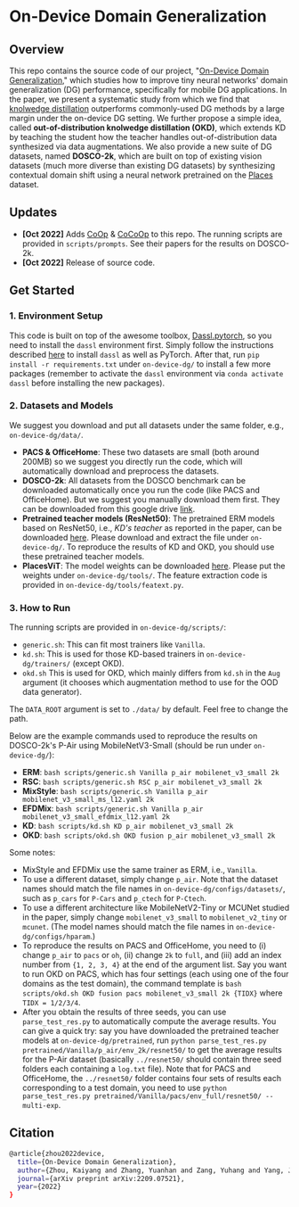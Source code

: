 # On-Device Domain Generalization

## Overview

This repo contains the source code of our project, "[On-Device Domain Generalization](https://arxiv.org/abs/2209.07521)," which studies how to improve tiny neural networks' domain generalization (DG) performance, specifically for mobile DG applications. In the paper, we present a systematic study from which we find that [knolwedge distillation](https://arxiv.org/abs/1503.02531) outperforms commonly-used DG methods by a large margin under the on-device DG setting. We further propose a simple idea, called **out-of-distribution knolwedge distillation (OKD)**, which extends KD by teaching the student how the teacher handles out-of-distribution data synthesized via data augmentations. We also provide a new suite of DG datasets, named **DOSCO-2k**, which are built on top of existing vision datasets (much more diverse than existing DG datasets) by synthesizing contextual domain shift using a neural network pretrained on the [Places](http://places2.csail.mit.edu/) dataset.

## Updates

- **[Oct 2022]** Adds [CoOp](https://arxiv.org/abs/2109.01134) & [CoCoOp](https://arxiv.org/abs/2203.05557) to this repo. The running scripts are provided in `scripts/prompts`. See their papers for the results on DOSCO-2k.
- **[Oct 2022]** Release of source code.

## Get Started

### 1. Environment Setup

This code is built on top of the awesome toolbox, [Dassl.pytorch](https://github.com/KaiyangZhou/Dassl.pytorch), so you need to install the `dassl` environment first. Simply follow the instructions described [here](https://github.com/KaiyangZhou/Dassl.pytorch#installation) to install `dassl` as well as PyTorch. After that, run `pip install -r requirements.txt` under `on-device-dg/` to install a few more packages (remember to activate the `dassl` environment via `conda activate dassl` before installing the new packages).

### 2. Datasets and Models

We suggest you download and put all datasets under the same folder, e.g., `on-device-dg/data/`.

- **PACS & OfficeHome**: These two datasets are small (both around 200MB) so we suggest you directly run the code, which will automatically download and preprocess the datasets.
- **DOSCO-2k**: All datasets from the DOSCO benchmark can be downloaded automatically once you run the code (like PACS and OfficeHome). But we suggest you manually download them first. They can be downloaded from this google drive [link](https://drive.google.com/drive/folders/1QJTz4vJ4Jta6Co6UHYmVnXJUGK1H9-G3?usp=sharing).
- **Pretrained teacher models (ResNet50)**: The pretrained ERM models based on ResNet50, i.e., *KD's teacher* as reported in the paper, can be downloaded [here](https://drive.google.com/file/d/1x7jk8ibhlEsh4RQwrepK-mbg5NflLnQG/view?usp=sharing). Please download and extract the file under `on-device-dg/`. To reproduce the results of KD and OKD, you should use these pretrained teacher models.
- **PlacesViT**: The model weights can be downloaded [here](https://drive.google.com/file/d/1__940fYMzzObU48JP3cveVHbUeexhk23/view?usp=sharing). Please put the weights under `on-device-dg/tools/`. The feature extraction code is provided in `on-device-dg/tools/featext.py`.

### 3. How to Run

The running scripts are provided in `on-device-dg/scripts/`:
- `generic.sh`: This can fit most trainers like `Vanilla`.
- `kd.sh`: This is used for those KD-based trainers in `on-device-dg/trainers/` (except OKD).
- `okd.sh` This is used for OKD, which mainly differs from `kd.sh` in the `Aug` argument (it chooses which augmentation method to use for the OOD data generator).

The `DATA_ROOT` argument is set to `./data/` by default. Feel free to change the path.

Below are the example commands used to reproduce the results on DOSCO-2k's P-Air using MobileNetV3-Small (should be run under `on-device-dg/`):
- **ERM**: `bash scripts/generic.sh Vanilla p_air mobilenet_v3_small 2k`
- **RSC**: `bash scripts/generic.sh RSC p_air mobilenet_v3_small 2k`
- **MixStyle**: `bash scripts/generic.sh Vanilla p_air mobilenet_v3_small_ms_l12.yaml 2k`
- **EFDMix**: `bash scripts/generic.sh Vanilla p_air mobilenet_v3_small_efdmix_l12.yaml 2k`
- **KD**: `bash scripts/kd.sh KD p_air mobilenet_v3_small 2k`
- **OKD**: `bash scripts/okd.sh OKD fusion p_air mobilenet_v3_small 2k`

Some notes:
- MixStyle and EFDMix use the same trainer as ERM, i.e., `Vanilla`.
- To use a different dataset, simply change `p_air`. Note that the dataset names should match the file names in `on-device-dg/configs/datasets/`, such as `p_cars` for `P-Cars` and `p_ctech` for `P-Ctech`.
- To use a different architecture like MobileNetV2-Tiny or MCUNet studied in the paper, simply change `mobilenet_v3_small` to `mobilenet_v2_tiny` or `mcunet`. (The model names should match the file names in `on-device-dg/configs/hparam`.)
- To reproduce the results on PACS and OfficeHome, you need to (i) change `p_air` to `pacs` or `oh`, (ii) change `2k` to `full`, and (iii) add an index number from `{1, 2, 3, 4}` at the end of the argument list. Say you want to run OKD on PACS, which has four settings (each using one of the four domains as the test domain), the command template is `bash scripts/okd.sh OKD fusion pacs mobilenet_v3_small 2k {TIDX}` where `TIDX = 1/2/3/4`.
- After you obtain the results of three seeds, you can use `parse_test_res.py` to automatically compute the average results. You can give a quick try: say you have downloaded the pretrained teacher models at `on-device-dg/pretrained`, run `python parse_test_res.py pretrained/Vanilla/p_air/env_2k/resnet50/` to get the average results for the P-Air dataset (basically `../resnet50/` should contain three seed folders each containing a `log.txt` file). Note that for PACS and OfficeHome, the `../resnet50/` folder contains four sets of results each corresponding to a test domain, you need to use `python parse_test_res.py pretrained/Vanilla/pacs/env_full/resnet50/ --multi-exp`.

## Citation

```bash
@article{zhou2022device,
  title={On-Device Domain Generalization},
  author={Zhou, Kaiyang and Zhang, Yuanhan and Zang, Yuhang and Yang, Jingkang and Loy, Chen Change and Liu, Ziwei},
  journal={arXiv preprint arXiv:2209.07521},
  year={2022}
}
```
